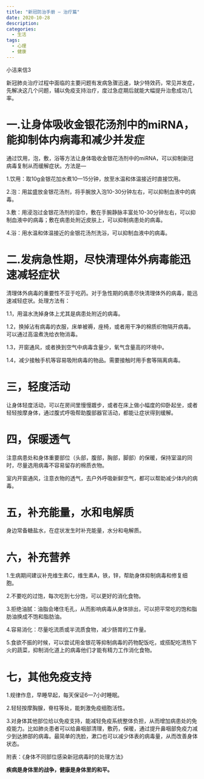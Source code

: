```yaml
---
title: "新冠防治手册 — 治疗篇"
date: 2020-10-28
description:
categories:
  - 生活
tags:
  - 心理
  - 健康
---
```


小洁来信3

新冠肺炎治疗过程中面临的主要问题有发病急骤迅速，缺少特效药，常见并发症，先解决这几个问题，辅以免疫支持治疗，度过急症期后就能大幅提升治愈成功几率。

# **一.让身体吸收金银花汤剂中的miRNA，能抑制体内病毒和减少并发症**

通过饮用，泡，敷，浴等方法让身体吸收金银花汤剂中的miRNA，可以抑制新冠病毒复制从而缓解症状。方法是—

1.饮用：取10g金银花加水煮10—15分钟，放至水温和体温接近时直接饮用。

2.泡：用盆盛放金银花汤剂，将手腕放入泡10-30分钟左右，可以抑制血液中的病毒。

3.敷：用浸泡过金银花汤剂的湿巾，敷在手腕静脉丰富处10-30分钟左右，可以抑制血液中的病毒；敷在病患处附近皮肤上，可以抑制病患处的病毒。

4.浴：用水温和体温接近的金银花汤剂洗浴，可以抑制血液中的病毒。

# **二.发病急性期，尽快清理体外病毒能迅速减轻症状**

清理体外病毒的重要性不亚于吃药。对于急性期的病患尽快清理体外的病毒，能迅速减轻症状。处理方法有：

1.1，用温水洗掉身体上尤其是病患处附近的病毒。

1.2，换掉沾有病毒的衣服，床单被褥，座椅，或者用干净的棉质织物隔开病毒。可以通过高温煮洗给衣物消毒。

1.3，开窗通风，或者换到空气中病毒含量少，氧气含量高的环境中。

1.4，减少接触手机等容易吸附病毒的物品。需要接触时用手套等隔离病毒。

# **三，轻度活动**

让身体轻度活动，可以在房间里慢慢踱步，或者在床上做小幅度的仰卧起坐，或者轻轻按摩身体，通过腹式呼吸帮助腹部器官活动，都能让症状得到缓解。

# **四，保暖透气**

注意病患处和身体重要部位（头部，腹部，胸部，脚部）的保暖，保持室温的同时，尽量选用病毒不容易留存的棉质衣物。

室内开窗通风，注意衣物的透气，去户外呼吸新鲜空气，都可以帮助减少体内的病毒。

# **五，补充能量，水和电解质**

身边常备糖盐水，在症状发生时补充能量，水分和电解质。


# **六，补充营养**

1.生病期间建议补充维生素C，维生素A，铁，锌，帮助身体抑制病毒和修复细胞。

2.不要吃的过饱，每次吃到七分饱，可以更好的消化食物。

3.拒绝油腻：油脂会堵住毛孔，从而影响病毒从身体排出，可以把平常吃的饱和脂肪油换成不饱和脂肪油。

4.容易消化：尽量吃流质或半流质食物，减少肠胃的工作量。

5.食欲不振的时候，可以尝试用金银花等抑制病毒的药物配饭吃，或搭配吃清热下火的蔬菜，抑制消化道上的病毒他们才能有精力工作消化食物。

# **七，其他免疫支持**

1.规律作息，早睡早起，每天保证6—7小时睡眠。

2.轻轻按摩胸腺，脊柱等处，能刺激免疫细胞活性。

3.对身体其他部位给以免疫支持，能减轻免疫系统整体负担，从而增加病患处的免疫能力。比如肺炎患者可以给鼻咽部清理，敷药，保暖，通过提升鼻咽部免疫力减少到达肺部的病毒。最简单的洗脸，漱口也可以减少体表的病毒量，从而改善身体状态。

附表：《身体不同部位感染新冠病毒时的处理方法》

**疾病是身体里的战争，健康是身体里的和平。**
